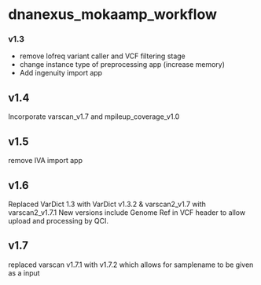 # dnanexus_mokaamp_workflow

### v1.3 
- remove lofreq variant caller and VCF filtering stage
- change instance type of preprocessing app (increase memory)
- Add ingenuity import app

## v1.4
Incorporate varscan_v1.7 and mpileup_coverage_v1.0

## v1.5 
remove IVA import app

## v1.6
Replaced VarDict 1.3 with VarDict v1.3.2 & varscan2_v1.7 with varscan2_v1.7.1
New versions include Genome Ref in VCF header to allow upload and processing by QCI. 

## v1.7
replaced varscan v1.7.1 with v1.7.2 which allows for samplename to be given as a input